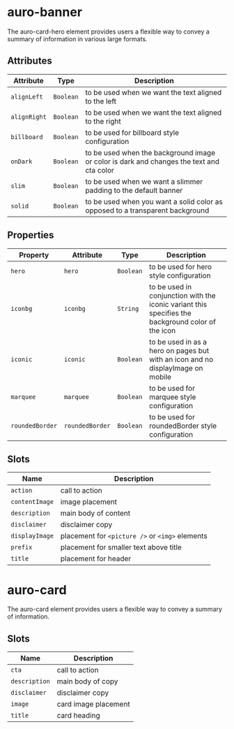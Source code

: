 # auro-banner

The auro-card-hero element provides users a flexible way to convey a summary of information in various large formats.

## Attributes

| Attribute    | Type      | Description                                      |
|--------------|-----------|--------------------------------------------------|
| `alignLeft`  | `Boolean` | to be used when we want the text aligned to the left |
| `alignRight` | `Boolean` | to be used when we want the text aligned to the right |
| `billboard`  | `Boolean` | to be used for billboard style configuration     |
| `onDark`     | `Boolean` | to be used when the background image or color is dark and changes the text and cta color |
| `slim`       | `Boolean` | to be used when we want a slimmer padding to the default banner |
| `solid`      | `Boolean` | to be used when you want a solid color as opposed to a transparent background |

## Properties

| Property        | Attribute       | Type      | Description                                      |
|-----------------|-----------------|-----------|--------------------------------------------------|
| `hero`          | `hero`          | `Boolean` | to be used for hero style configuration          |
| `iconbg`        | `iconbg`        | `String`  | to be used in conjunction with the iconic variant this specifies the background color of the icon |
| `iconic`        | `iconic`        | `Boolean` | to be used in as a hero on pages but with an icon and no displayImage on mobile |
| `marquee`       | `marquee`       | `Boolean` | to be used for marquee style configuration       |
| `roundedBorder` | `roundedBorder` | `Boolean` | to be used for roundedBorder style configuration |

## Slots

| Name           | Description                                     |
|----------------|-------------------------------------------------|
| `action`       | call to action                                  |
| `contentImage` | image placement                                 |
| `description`  | main body of content                            |
| `disclaimer`   | disclaimer copy                                 |
| `displayImage` | placement for `<picture />` or `<img>` elements |
| `prefix`       | placement for smaller text above title          |
| `title`        | placement for header                            |


# auro-card

The auro-card element provides users a flexible way to convey a summary of information.

## Slots

| Name          | Description          |
|---------------|----------------------|
| `cta`         | call to action       |
| `description` | main body of copy    |
| `disclaimer`  | disclaimer copy      |
| `image`       | card image placement |
| `title`       | card heading         |
